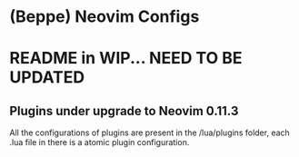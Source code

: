 # (Beppe) Neovim Configs

<h1>README in WIP... NEED TO BE UPDATED</h1> 
<h2>Plugins under upgrade to Neovim 0.11.3 </h2> 

All the configurations of plugins are present in the /lua/plugins folder, each .lua file in there is a atomic plugin configuration.


